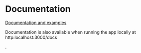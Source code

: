 # Documentation

[Documentation and examples](https://govuk-prototype-kit.herokuapp.com/docs)

Documentation is also available when running the app locally at http:localhost:3000/docs

.